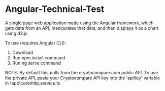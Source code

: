 # Angular-Technical-Test
 A single page web application made using the Angular framework, which gets data from an API, manipulates that data, and then displays it as a chart using d3.js.
 
 To use (requires Angular CLI):
   1. Download
   2. Run npm install command
   3. Run ng serve command

NOTE: By default this pulls from the cryptocompare.com public API.
To use the private API, paste your Cryptocompare API key into the 'apiKey' variable in \app\core\http.service.ts
